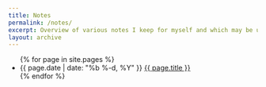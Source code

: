 ```yaml
---
title: Notes
permalink: /notes/
excerpt: Overview of various notes I keep for myself and which may be useful to others.
layout: archive
---
```


<div class="notes">

  <ul class="pages">
    {% for page in site.pages %}
      <li>
        <span class="page-date">{{ page.date | date: "%b %-d, %Y" }}</span>
        <a class="page-link" href="{{ page.url | prepend: site.baseurl }}">{{ page.title }}</a>
      </li>
    {% endfor %}
  </ul>

</div>
